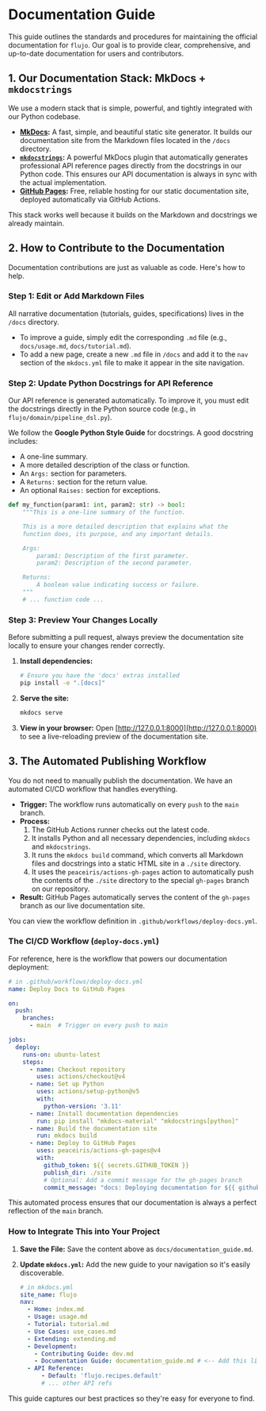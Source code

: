 # Documentation Guide

This guide outlines the standards and procedures for maintaining the official documentation for `flujo`. Our goal is to provide clear, comprehensive, and up-to-date documentation for users and contributors.

## 1. Our Documentation Stack: MkDocs + `mkdocstrings`

We use a modern stack that is simple, powerful, and tightly integrated with our Python codebase.

* **[MkDocs](https://www.mkdocs.org/):** A fast, simple, and beautiful static site generator. It builds our documentation site from the Markdown files located in the `/docs` directory.
* **[`mkdocstrings`](https://mkdocstrings.github.io/):** A powerful MkDocs plugin that automatically generates professional API reference pages directly from the docstrings in our Python code. This ensures our API documentation is always in sync with the actual implementation.
* **[GitHub Pages](https://pages.github.com/):** Free, reliable hosting for our static documentation site, deployed automatically via GitHub Actions.

This stack works well because it builds on the Markdown and docstrings we already maintain.

## 2. How to Contribute to the Documentation

Documentation contributions are just as valuable as code. Here's how to help.

### Step 1: Edit or Add Markdown Files

All narrative documentation (tutorials, guides, specifications) lives in the `/docs` directory.

* To improve a guide, simply edit the corresponding `.md` file (e.g., `docs/usage.md`, `docs/tutorial.md`).
* To add a new page, create a new `.md` file in `/docs` and add it to the `nav` section of the `mkdocs.yml` file to make it appear in the site navigation.

### Step 2: Update Python Docstrings for API Reference

Our API reference is generated automatically. To improve it, you must edit the docstrings directly in the Python source code (e.g., in `flujo/domain/pipeline_dsl.py`).

We follow the **Google Python Style Guide** for docstrings. A good docstring includes:
* A one-line summary.
* A more detailed description of the class or function.
* An `Args:` section for parameters.
* A `Returns:` section for the return value.
* An optional `Raises:` section for exceptions.

```python
def my_function(param1: int, param2: str) -> bool:
    """This is a one-line summary of the function.

    This is a more detailed description that explains what the
    function does, its purpose, and any important details.

    Args:
        param1: Description of the first parameter.
        param2: Description of the second parameter.

    Returns:
        A boolean value indicating success or failure.
    """
    # ... function code ...
```

### Step 3: Preview Your Changes Locally

Before submitting a pull request, always preview the documentation site locally to ensure your changes render correctly.

1. **Install dependencies:**
    ```bash
    # Ensure you have the 'docs' extras installed
    pip install -e ".[docs]"
    ```
2. **Serve the site:**
    ```bash
    mkdocs serve
    ```
3. **View in your browser:** Open [http://127.0.0.1:8000](http://127.0.0.1:8000) to see a live-reloading preview of the documentation site.

## 3. The Automated Publishing Workflow

You do not need to manually publish the documentation. We have an automated CI/CD workflow that handles everything.

* **Trigger:** The workflow runs automatically on every `push` to the `main` branch.
* **Process:**
    1. The GitHub Actions runner checks out the latest code.
    2. It installs Python and all necessary dependencies, including `mkdocs` and `mkdocstrings`.
    3. It runs the `mkdocs build` command, which converts all Markdown files and docstrings into a static HTML site in a `./site` directory.
    4. It uses the `peaceiris/actions-gh-pages` action to automatically push the contents of the `./site` directory to the special `gh-pages` branch on our repository.
* **Result:** GitHub Pages automatically serves the content of the `gh-pages` branch as our live documentation site.

You can view the workflow definition in `.github/workflows/deploy-docs.yml`.

### The CI/CD Workflow (`deploy-docs.yml`)

For reference, here is the workflow that powers our documentation deployment:

```yaml
# in .github/workflows/deploy-docs.yml
name: Deploy Docs to GitHub Pages

on:
  push:
    branches:
      - main  # Trigger on every push to main

jobs:
  deploy:
    runs-on: ubuntu-latest
    steps:
      - name: Checkout repository
        uses: actions/checkout@v4
      - name: Set up Python
        uses: actions/setup-python@v5
        with:
          python-version: '3.11'
      - name: Install documentation dependencies
        run: pip install "mkdocs-material" "mkdocstrings[python]"
      - name: Build the documentation site
        run: mkdocs build
      - name: Deploy to GitHub Pages
        uses: peaceiris/actions-gh-pages@v4
        with:
          github_token: ${{ secrets.GITHUB_TOKEN }}
          publish_dir: ./site
          # Optional: Add a commit message for the gh-pages branch
          commit_message: "docs: Deploying documentation for ${{ github.sha }}"
```

This automated process ensures that our documentation is always a perfect reflection of the `main` branch.

### How to Integrate This into Your Project

1. **Save the File:** Save the content above as `docs/documentation_guide.md`.
2. **Update `mkdocs.yml`:** Add the new guide to your navigation so it's easily discoverable.

    ```yaml
    # in mkdocs.yml
    site_name: flujo
    nav:
      - Home: index.md
      - Usage: usage.md
      - Tutorial: tutorial.md
      - Use Cases: use_cases.md
      - Extending: extending.md
      - Development:
        - Contributing Guide: dev.md
        - Documentation Guide: documentation_guide.md # <-- Add this line
      - API Reference:
          - Default: 'flujo.recipes.default'
          # ... other API refs
    ```

This guide captures our best practices so they're easy for everyone to find.
